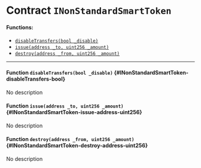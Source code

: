 # Contract `INonStandardSmartToken`



#### Functions:
- [`disableTransfers(bool _disable)`](#INonStandardSmartToken-disableTransfers-bool)
- [`issue(address _to, uint256 _amount)`](#INonStandardSmartToken-issue-address-uint256)
- [`destroy(address _from, uint256 _amount)`](#INonStandardSmartToken-destroy-address-uint256)


---

#### Function `disableTransfers(bool _disable)` {#INonStandardSmartToken-disableTransfers-bool}
No description
#### Function `issue(address _to, uint256 _amount)` {#INonStandardSmartToken-issue-address-uint256}
No description
#### Function `destroy(address _from, uint256 _amount)` {#INonStandardSmartToken-destroy-address-uint256}
No description

